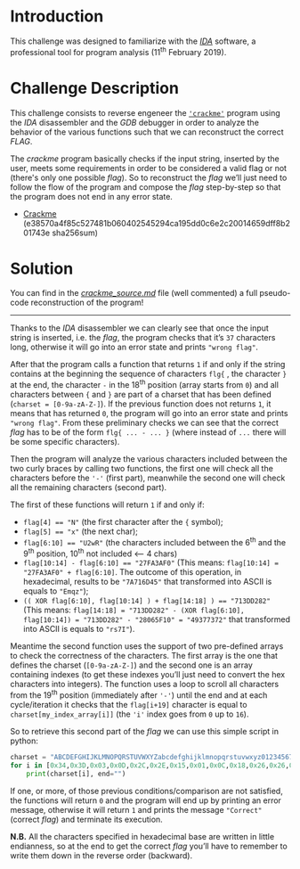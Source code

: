 # Introduction
This challenge was designed to familiarize with the [*IDA*](https://www.hex-rays.com/products/ida/index.shtml) software, a professional tool for program analysis (11<sup>th</sup> February 2019).

# Challenge Description
This challenge consists to reverse engeneer the [`'crackme'`](crackme) program using the *IDA* disassembler and the *GDB* debugger in order to analyze the behavior of the various functions such that we can reconstruct the correct *FLAG*.

The *crackme* program basically checks if the input string, inserted by the user, meets some requirements in order to be considered a valid flag or not (there's only one possible *flag*). So to reconstruct the *flag* we’ll just need to follow the flow of the program and compose the *flag* step-by-step so that the program does not end in any error state.

* [Crackme](crackme) (e38570a4f85c527481b060402545294ca195dd0c6e2c20014659dff8b201743e sha256sum)

# Solution
You can find in the [*crackme_source.md*](crackme_source.md) file (well commented) a full pseudo-code reconstruction of the program!

***

Thanks to the *IDA* disassembler we can clearly see that once the input string is inserted, i.e. the *flag*, the program checks that it’s `37` characters long, otherwise it will go into an error state and prints `"wrong flag"`.

After that the program calls a function that returns `1` if and only if the string contains at the beginning the sequence of characters `flg{` , the character `}` at the end, the character `-` in the 18<sup>th</sup> position (array starts from `0`) and all characters between `{` and `}` are part of a charset that has been defined (`charset = [0-9a-zA-Z-]`). If the previous function does not returns `1`, it means that has returned `0`, the program will go into an error state and prints `"wrong flag"`. From these preliminary checks we can see that the correct *flag* has to be of the form `flg{ ... - ... }` (where instead of `...` there will be some specific characters).

Then the program will analyze the various characters included between the two curly braces by calling two functions, the first one will check all the characters before the `'-'` (first part), meanwhile the second one will check all the remaining characters (second part).

The first of these functions will return `1` if and only if:

* `flag[4] == "N"` (the first character after the `{` symbol);
* `flag[5] == "x"` (the next char);
* `flag[6:10] == "U2wR"` (the characters included between the 6<sup>th</sup> and the 9<sup>th</sup> position, 10<sup>th</sup> not included <— 4 chars)
* `flag[10:14] - flag[6:10] == "27FA3AF0"` (This means: `flag[10:14] = "27FA3AF0" + flag[6:10]`. The outcome of this operation, in hexadecimal, results to be `"7A716D45"` that transformed into ASCII is equals to `"Emqz"`);
* `(( XOR flag[6:10], flag[10:14] ) + flag[14:18] ) == "713DD282"` (This means: `flag[14:18] = "713DD282" - (XOR flag[6:10], flag[10:14]) = "713DD282" - "28065F10" = "49377372"` that transformed into ASCII is equals to `"rs7I"`).

Meantime the second function uses the support of two pre-defined arrays to check the correctness of the characters. The first array is the one that defines the charset (`[0-9a-zA-Z-]`) and the second one is an array containing indexes (to get these indexes you’ll just need to convert the hex characters into integers).
The function uses a loop to scroll all characters from the 19<sup>th</sup> position (immediately after `'-'`) until the end and at each cycle/iteration it checks that the `flag[i+19]` character is equal to `charset[my_index_array[i]]` (the `'i'` index goes from `0` up to `16`). 

So to retrieve this second part of the *flag* we can use this simple script in python:

```python
charset = "ABCDEFGHIJKLMNOPQRSTUVWXYZabcdefghijklmnopqrstuvwxyz0123456789-"
for i in [0x34,0x3D,0x03,0x0D,0x2C,0x2E,0x15,0x01,0x0C,0x18,0x26,0x26,0x15,0x2B,0x0B,0x32,0x19]:
	print(charset[i], end="")
```

If one, or more, of those previous conditions/comparison are not satisfied, the functions will return `0` and the program will end up by printing an error message, otherwise it will return `1` and prints the message `"Correct"` (correct *flag*) and terminate its execution.

**N.B.** All the characters specified in hexadecimal base are written in little endianness, so at the end to get the correct *flag* you’ll have to remember to write them down in the reverse order (backward).